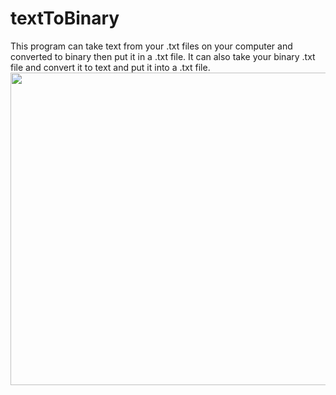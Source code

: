 # textToBinary
This program can take text from your .txt files on your computer and converted to binary then put it in a .txt file. 
It can also take your binary .txt file and convert it to text and put it into a .txt file. 
<img src="images/convert_to_Binary_1" width ="600" height="500" >
